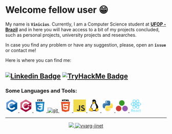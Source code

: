# **Welcome fellow user** :grin: 

My name is **`Vinicius`**. Currently, I am a Computer Science student at [**UFOP - Brazil**](https://www.ufop.br) and in here you will have access to a bit of my projects concluded, such as personal projects, university projects and researches.

In case you find any problem or have any suggestion, please, open an **`issue`** or contact me!

Here is where you can find me:

[![Linkedin Badge](https://img.shields.io/badge/linkedin-0077B5.svg?&style=for-the-badge&logo=linkedin&logoColor=white)](https://www.linkedin.com/in/vinicius-verona/)
[![TryHackMe Badge](https://img.shields.io/badge/TRYHACKME-212C42.svg?&style=for-the-badge&logo=TryHackMe&logoColor=red
)](https://tryhackme.com/p/Verona05)
---
<!-- ---
### **Research** :telescope:
- PS: Will update as soon as the paper gets published.
--- -->
<h3 align="left">Some Languages and Tools:</h3>
<p align="left"> <a href="https://www.cprogramming.com/" target="_blank" rel="noreferrer"> <img src="https://raw.githubusercontent.com/devicons/devicon/master/icons/c/c-original.svg" alt="c" width="40" height="40"/> </a> <a href="https://www.w3schools.com/cpp/" target="_blank" rel="noreferrer"> <img src="https://raw.githubusercontent.com/devicons/devicon/master/icons/cplusplus/cplusplus-original.svg" alt="cplusplus" width="40" height="40"/> </a> <a href="https://www.w3schools.com/css/" target="_blank" rel="noreferrer"> <img src="https://raw.githubusercontent.com/devicons/devicon/master/icons/css3/css3-original-wordmark.svg" alt="css3" width="40" height="40"/> </a> <a href="https://git-scm.com/" target="_blank" rel="noreferrer"> <img src="https://www.vectorlogo.zone/logos/git-scm/git-scm-icon.svg" alt="git" width="40" height="40"/> </a> <a href="https://www.w3.org/html/" target="_blank" rel="noreferrer"> <img src="https://raw.githubusercontent.com/devicons/devicon/master/icons/html5/html5-original-wordmark.svg" alt="html5" width="40" height="40"/> </a> <a href="https://developer.mozilla.org/en-US/docs/Web/JavaScript" target="_blank" rel="noreferrer"> <img src="https://raw.githubusercontent.com/devicons/devicon/master/icons/javascript/javascript-original.svg" alt="javascript" width="40" height="40"/> </a> <a href="https://www.linux.org/" target="_blank" rel="noreferrer"> <img src="https://raw.githubusercontent.com/devicons/devicon/master/icons/linux/linux-original.svg" alt="linux" width="40" height="40"/> </a> <a href="https://www.python.org" target="_blank" rel="noreferrer"> <img src="https://raw.githubusercontent.com/devicons/devicon/master/icons/python/python-original.svg" alt="python" width="40" height="40"/> </a> <a href="https://www.julialang.org/" target="_blank" rel="noreferrer"> <img src="https://github.com/JuliaLang/julia-logo-graphics/blob/master/images/julia-dots.svg" alt="julia" width="40" height="40"/> </a> <a href="https://reactjs.org/" target="_blank" rel="noreferrer"> <img src="https://raw.githubusercontent.com/devicons/devicon/master/icons/react/react-original-wordmark.svg" alt="react" width="40" height="40"/> </a> </p>

---
<div align="center">
  <a href="https://github.com/vvarg-iinet">
  <img height="150em" src="https://github-readme-stats-nine-navy.vercel.app/api?username=vvarg-iinet&show_icons=true&theme=dracula&include_all_commits=true&count_private=true"/>
<!--   <img height="180em" src="https://github-readme-stats-nine-navy.vercel.app/api/top-langs/?username=vvarg-iinet&layout=compact&langs_count=7&theme=dracula"/> -->
  <img height="150em" src="https://github-readme-streak-stats.herokuapp.com/?user=vvarg-iinet&show_icons=true&theme=dracula&include_all_commits=true&count_private=true" alt="vvarg-iinet" />
</div>
